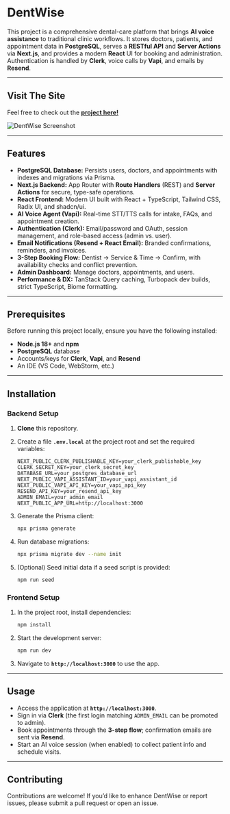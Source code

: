 # DentWise

This project is a comprehensive dental-care platform that brings **AI voice assistance** to traditional clinic workflows. It stores doctors, patients, and appointment data in **PostgreSQL**, serves a **RESTful API** and **Server Actions** via **Next.js**, and provides a modern **React** UI for booking and administration. Authentication is handled by **Clerk**, voice calls by **Vapi**, and emails by **Resend**.

---

## Visit The Site

Feel free to check out the **[project here!]([https://your-app-url.example](https://dentwiseai.vercel.app/))**

![DentWise Screenshot](<img width="1012" height="652" alt="Screenshot 2025-10-24 at 11 44 35 PM" src="https://github.com/user-attachments/assets/e4154dce-c6da-4034-8a88-88af27dda75f" />)

---

## Features

* **PostgreSQL Database:** Persists users, doctors, and appointments with indexes and migrations via Prisma.
* **Next.js Backend:** App Router with **Route Handlers** (REST) and **Server Actions** for secure, type-safe operations.
* **React Frontend:** Modern UI built with React + TypeScript, Tailwind CSS, Radix UI, and shadcn/ui.
* **AI Voice Agent (Vapi):** Real-time STT/TTS calls for intake, FAQs, and appointment creation.
* **Authentication (Clerk):** Email/password and OAuth, session management, and role-based access (admin vs. user).
* **Email Notifications (Resend + React Email):** Branded confirmations, reminders, and invoices.
* **3-Step Booking Flow:** Dentist → Service & Time → Confirm, with availability checks and conflict prevention.
* **Admin Dashboard:** Manage doctors, appointments, and users.
* **Performance & DX:** TanStack Query caching, Turbopack dev builds, strict TypeScript, Biome formatting.

---

## Prerequisites

Before running this project locally, ensure you have the following installed:

* **Node.js 18+** and **npm**
* **PostgreSQL** database
* Accounts/keys for **Clerk**, **Vapi**, and **Resend**
* An IDE (VS Code, WebStorm, etc.)

---

## Installation

### Backend Setup

1. **Clone** this repository.
2. Create a file **`.env.local`** at the project root and set the required variables:

   ```
   NEXT_PUBLIC_CLERK_PUBLISHABLE_KEY=your_clerk_publishable_key
   CLERK_SECRET_KEY=your_clerk_secret_key
   DATABASE_URL=your_postgres_database_url
   NEXT_PUBLIC_VAPI_ASSISTANT_ID=your_vapi_assistant_id
   NEXT_PUBLIC_VAPI_API_KEY=your_vapi_api_key
   RESEND_API_KEY=your_resend_api_key
   ADMIN_EMAIL=your_admin_email
   NEXT_PUBLIC_APP_URL=http://localhost:3000
   ```
3. Generate the Prisma client:

   ```bash
   npx prisma generate
   ```
4. Run database migrations:

   ```bash
   npx prisma migrate dev --name init
   ```
5. (Optional) Seed initial data if a seed script is provided:

   ```bash
   npm run seed
   ```

### Frontend Setup

1. In the project root, install dependencies:

   ```bash
   npm install
   ```
2. Start the development server:

   ```bash
   npm run dev
   ```
3. Navigate to **`http://localhost:3000`** to use the app.

---

## Usage

* Access the application at **`http://localhost:3000`**.
* Sign in via **Clerk** (the first login matching `ADMIN_EMAIL` can be promoted to admin).
* Book appointments through the **3-step flow**; confirmation emails are sent via **Resend**.
* Start an AI voice session (when enabled) to collect patient info and schedule visits.

---

## Contributing

Contributions are welcome! If you’d like to enhance DentWise or report issues, please submit a pull request or open an issue.
